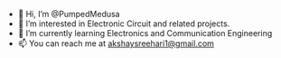 - 👋 Hi, I’m @PumpedMedusa
- 👀 I’m interested in Electronic Circuit and related projects.
- 🌱 I’m currently learning Electronics and Communication Engineering 
- 📫 You can reach me at akshaysreehari1@gmail.com 

<!---
PumpedMedusa/PumpedMedusa is a ✨ special ✨ repository because its `README.md` (this file) appears on your GitHub profile.
You can click the Preview link to take a look at your changes.
--->
